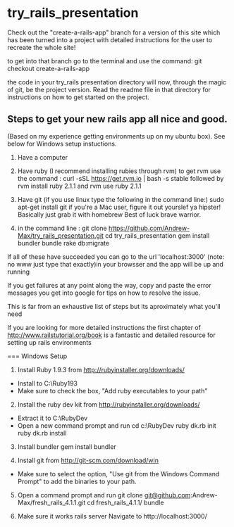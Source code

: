 try_rails_presentation
======================

Check out the "create-a-rails-app" branch for a version of this site which has been turned into a project with detailed instructions for the user to recreate the whole site!

to get into that branch go to the terminal and use the command:
    git checkout create-a-rails-app
    
the code in your try_rails presentation directory will now, through the magic of git, be the project version. Read the readme file in that directory for instructions on how to get started on the project.

## Steps to get your new rails app all nice and good. 
(Based on my experience getting environments up on my ubuntu box).
See below for Windows setup instuctions.

1) Have a computer

2) Have ruby (I recommend installing rubies through rvm)
to get rvm use the command :
        curl -sSL https://get.rvm.io | bash -s stable
followed by 
        rvm install ruby 2.1.1
and 
        rvm use ruby 2.1.1
          
          
3) Have git (if you use linux type the following in the command line:)
        sudo apt-get install git
if you're a Mac user, figure it out yourslef ya hipster! Basically just grab it with homebrew
Best of luck brave warrior.
        
        
        
4) in the command line : 
    git clone https://github.com/Andrew-Max/try_rails_presentation.git
    cd try_rails_presentation
    gem install bundler
    bundle
    rake db:migrate
    
If all of these have succeeded you can go to the url 'localhost:3000' (note: no www just type that exactly)in your browsser and the app will be up and running

If you get failures at any point along the way, copy and paste the error messages you get into google for tips on how to resolve the issue.
    
This is far from an exhaustive list of steps but its aproximately what you'll need

If you are looking for more detailed instructions the first chapter of http://www.railstutorial.org/book is a fantastic and detailed resource for setting up rails environments

=== Windows Setup

1) Install Ruby 1.9.3 from http://rubyinstaller.org/downloads/
- Install to C:\\Ruby193
- Make sure to check the box, "Add ruby executables to your path"

2) Install the ruby dev kit from http://rubyinstaller.org/downloads/
- Extract it to C:\\RubyDev
- Open a new command prompt and run
    cd c:\RubyDev
    ruby dk.rb init
    ruby dk.rb install
    
3) Install bundler
    gem install bundler

4) Install git from http://git-scm.com/download/win
- Make sure to select the option, "Use git from the Windows Command Prompt" to add the binaries to your path.

5) Open a command prompt and run
    git clone git@github.com:Andrew-Max/fresh_rails_4.1.1.git
    cd fresh_rails_4.1.1/
    bundle

6) Make sure it works
    rails server
Navigate to http://localhost:3000/

